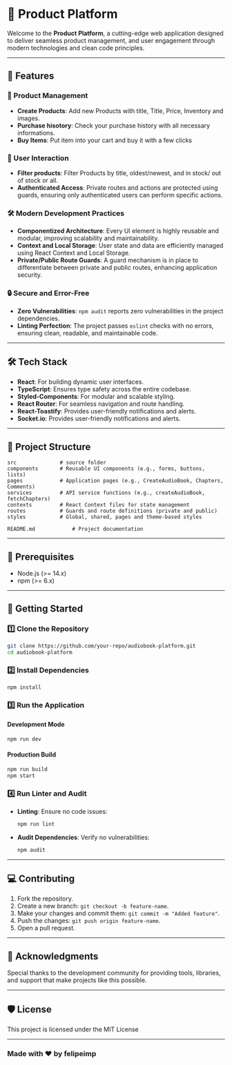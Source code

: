 
# 👜 Product Platform

Welcome to the **Product Platform**, a cutting-edge web application designed to deliver seamless product management, and user engagement through modern technologies and clean code principles.

---

## 🚀 Features

### 🏪 Product Management
- **Create Products**: Add new Products with  title, Title, Price, Inventory and images.
- **Purchase hisotory**: Check your purchase history with all necessary informations.
- **Buy Items**: Put item into your cart and buy it with a few clicks

### 💬 User Interaction
- **Filter products**: Filter Products by title, oldest/newest, and in stock/ out of stock or all.
- **Authenticated Access**: Private routes and actions are protected using guards, ensuring only authenticated users can perform specific actions.

### 🛠️ Modern Development Practices
- **Componentized Architecture**: Every UI element is highly reusable and modular, improving scalability and maintainability.
- **Context and Local Storage**: User state and data are efficiently managed using React Context and Local Storage.
- **Private/Public Route Guards**: A guard mechanism is in place to differentiate between private and public routes, enhancing application security.

### 🔒 Secure and Error-Free
- **Zero Vulnerabilities**: `npm audit` reports zero vulnerabilities in the project dependencies.
- **Linting Perfection**: The project passes `eslint` checks with no errors, ensuring clean, readable, and maintainable code.

---

## 🛠️ Tech Stack

- **React**: For building dynamic user interfaces.
- **TypeScript**: Ensures type safety across the entire codebase.
- **Styled-Components**: For modular and scalable styling.
- **React Router**: For seamless navigation and route handling.
- **React-Toastify**: Provides user-friendly notifications and alerts.
- **Socket.io**: Provides user-friendly notifications and alerts.


---

## 📂 Project Structure

```
src              # source folder
components       # Reusable UI components (e.g., forms, buttons, lists)
pages            # Application pages (e.g., CreateAudioBook, Chapters, Comments)
services         # API service functions (e.g., createAudioBook, fetchChapters)
contexts         # React Context files for state management
routes           # Guards and route definitions (private and public)
styles           # Global, shared, pages and theme-based styles

README.md            # Project documentation
```

---

## 🧰 Prerequisites

- Node.js (>= 14.x)
- npm (>= 6.x)

---

## 🚀 Getting Started

### 1️⃣ Clone the Repository
```bash
git clone https://github.com/your-repo/audiobook-platform.git
cd audiobook-platform
```

### 2️⃣ Install Dependencies
```bash
npm install
```

### 3️⃣ Run the Application
#### Development Mode
```bash
npm run dev
```

#### Production Build
```bash
npm run build
npm start
```

### 4️⃣ Run Linter and Audit
- **Linting**: Ensure no code issues:
  ```bash
  npm run lint
  ```
- **Audit Dependencies**: Verify no vulnerabilities:
  ```bash
  npm audit
  ```
---

## 💻 Contributing

1. Fork the repository.
2. Create a new branch: `git checkout -b feature-name`.
3. Make your changes and commit them: `git commit -m "Added feature"`.
4. Push the changes: `git push origin feature-name`.
5. Open a pull request.

---

## 🤝 Acknowledgments

Special thanks to the development community for providing tools, libraries, and support that make projects like this possible.

---

## 🛡️ License

This project is licensed under the MIT License

---

### Made with ❤️ by felipeimp
